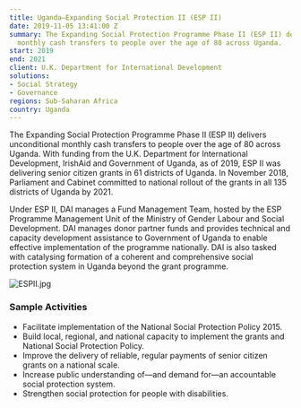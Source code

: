 ```yaml
---
title: Uganda—Expanding Social Protection II (ESP II)
date: 2019-11-05 13:41:00 Z
summary: The Expanding Social Protection Programme Phase II (ESP II) delivers unconditional
  monthly cash transfers to people over the age of 80 across Uganda.
start: 2019
end: 2021
client: U.K. Department for International Development
solutions:
- Social Strategy
- Governance
regions: Sub-Saharan Africa
country: Uganda
---
```


The Expanding Social Protection Programme Phase II (ESP II) delivers unconditional monthly cash transfers to people over the age of 80 across Uganda. With funding from the U.K. Department for International Development, IrishAid and Government of Uganda, as of 2019, ESP II was delivering senior citizen grants in 61 districts of Uganda. In November 2018, Parliament and Cabinet committed to national rollout of the grants in all 135 districts of Uganda by 2021.
 
Under ESP II, DAI manages a Fund Management Team, hosted by the ESP Programme Management Unit of the Ministry of Gender Labour and Social Development. DAI manages donor partner funds and provides technical and capacity development assistance to Government of Uganda to enable effective implementation of the programme nationally. DAI is also tasked with catalysing formation of a coherent and comprehensive social protection system in Uganda beyond the grant programme.

![ESPII.jpg](/uploads/ESPII.jpg)
 
### Sample Activities

* Facilitate implementation of the National Social Protection Policy 2015.
* Build local, regional, and national capacity to implement the grants and National Social Protection Policy.
* Improve the delivery of reliable, regular payments of senior citizen grants on a national scale.
* Increase public understanding of—and demand for—an accountable social protection system. 
* Strengthen social protection for people with disabilities.
